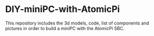 # DIY-miniPC-with-AtomicPi
This repository includes the 3d models, code, list of components and pictures in order to build a miniPC with the AtomicPi SBC.
